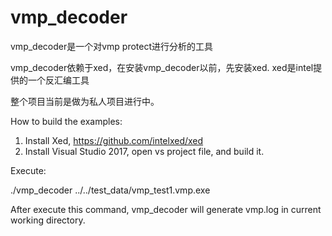 # vmp_decoder


vmp_decoder是一个对vmp protect进行分析的工具

vmp_decoder依赖于xed，在安装vmp_decoder以前，先安装xed. xed是intel提供的一个反汇编工具


整个项目当前是做为私人项目进行中。





How to build the examples:

1. Install Xed, https://github.com/intelxed/xed
2. Install Visual Studio 2017, open vs project file, and build it.





Execute:

./vmp_decoder ../../test_data/vmp_test1.vmp.exe

After execute this command, vmp_decoder will generate vmp.log in current working directory.
